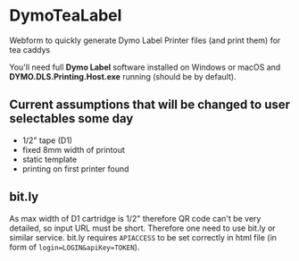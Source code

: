 # DymoTeaLabel
Webform to quickly generate Dymo Label Printer files (and print them) for tea caddys

You'll need full **Dymo Label** software installed on Windows or macOS and **DYMO.DLS.Printing.Host.exe** running (should be by default).

## Current assumptions that will be changed to user selectables some day
- 1/2" tape (D1)
- fixed 8mm width of printout
- static template
- printing on first printer found

## bit.ly
As max width of D1 cartridge is 1/2" therefore QR code can't be very detailed, so input URL must be short. Therefore one need to use bit.ly or similar service. bit.ly requires `APIACCESS` to be set correctly in html file (in form of `login=LOGIN&apiKey=TOKEN`).